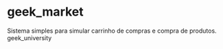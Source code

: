 # geek_market
Sistema simples para simular carrinho de compras e compra de produtos.
geek_university